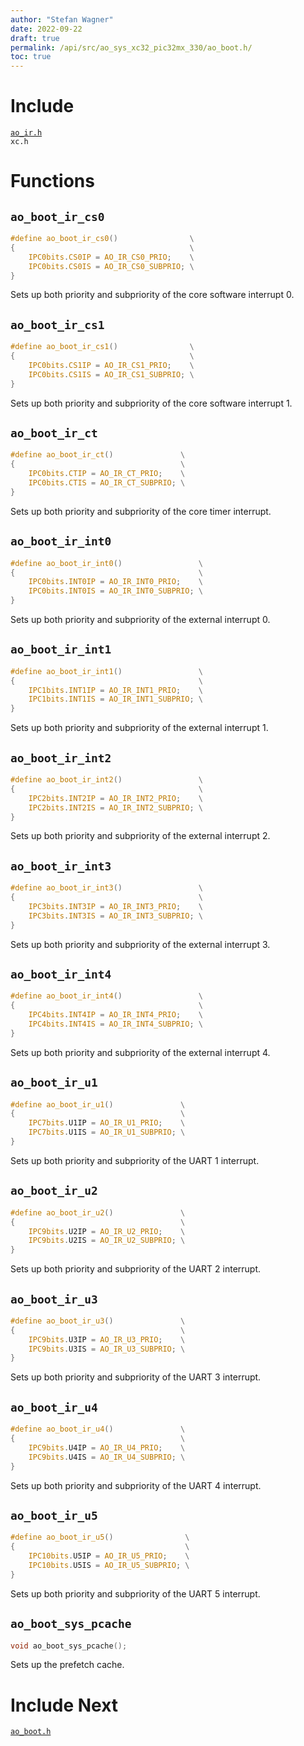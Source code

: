 ```yaml
---
author: "Stefan Wagner"
date: 2022-09-22
draft: true
permalink: /api/src/ao_sys_xc32_pic32mx_330/ao_boot.h/
toc: true
---
```


# Include

[`ao_ir.h`](ao_ir.h.md) <br/>
`xc.h`

# Functions

## `ao_boot_ir_cs0`

```c
#define ao_boot_ir_cs0()                \
{                                       \
    IPC0bits.CS0IP = AO_IR_CS0_PRIO;    \
    IPC0bits.CS0IS = AO_IR_CS0_SUBPRIO; \
}
```

Sets up both priority and subpriority of the core software interrupt 0.

## `ao_boot_ir_cs1`

```c
#define ao_boot_ir_cs1()                \
{                                       \
    IPC0bits.CS1IP = AO_IR_CS1_PRIO;    \
    IPC0bits.CS1IS = AO_IR_CS1_SUBPRIO; \
}
```

Sets up both priority and subpriority of the core software interrupt 1.

## `ao_boot_ir_ct`

```c
#define ao_boot_ir_ct()               \
{                                     \
    IPC0bits.CTIP = AO_IR_CT_PRIO;    \
    IPC0bits.CTIS = AO_IR_CT_SUBPRIO; \
}
```

Sets up both priority and subpriority of the core timer interrupt.

## `ao_boot_ir_int0`

```c
#define ao_boot_ir_int0()                 \
{                                         \
    IPC0bits.INT0IP = AO_IR_INT0_PRIO;    \
    IPC0bits.INT0IS = AO_IR_INT0_SUBPRIO; \
}
```

Sets up both priority and subpriority of the external interrupt 0.

## `ao_boot_ir_int1`

```c
#define ao_boot_ir_int1()                 \
{                                         \
    IPC1bits.INT1IP = AO_IR_INT1_PRIO;    \
    IPC1bits.INT1IS = AO_IR_INT1_SUBPRIO; \
}
```

Sets up both priority and subpriority of the external interrupt 1.

## `ao_boot_ir_int2`

```c
#define ao_boot_ir_int2()                 \
{                                         \
    IPC2bits.INT2IP = AO_IR_INT2_PRIO;    \
    IPC2bits.INT2IS = AO_IR_INT2_SUBPRIO; \
}
```

Sets up both priority and subpriority of the external interrupt 2.

## `ao_boot_ir_int3`

```c
#define ao_boot_ir_int3()                 \
{                                         \
    IPC3bits.INT3IP = AO_IR_INT3_PRIO;    \
    IPC3bits.INT3IS = AO_IR_INT3_SUBPRIO; \
}
```

Sets up both priority and subpriority of the external interrupt 3.

## `ao_boot_ir_int4`

```c
#define ao_boot_ir_int4()                 \
{                                         \
    IPC4bits.INT4IP = AO_IR_INT4_PRIO;    \
    IPC4bits.INT4IS = AO_IR_INT4_SUBPRIO; \
}
```

Sets up both priority and subpriority of the external interrupt 4.

## `ao_boot_ir_u1`

```c
#define ao_boot_ir_u1()               \
{                                     \
    IPC7bits.U1IP = AO_IR_U1_PRIO;    \
    IPC7bits.U1IS = AO_IR_U1_SUBPRIO; \
}
```

Sets up both priority and subpriority of the UART 1 interrupt.

## `ao_boot_ir_u2`

```c
#define ao_boot_ir_u2()               \
{                                     \
    IPC9bits.U2IP = AO_IR_U2_PRIO;    \
    IPC9bits.U2IS = AO_IR_U2_SUBPRIO; \
}
```

Sets up both priority and subpriority of the UART 2 interrupt.

## `ao_boot_ir_u3`

```c
#define ao_boot_ir_u3()               \
{                                     \
    IPC9bits.U3IP = AO_IR_U3_PRIO;    \
    IPC9bits.U3IS = AO_IR_U3_SUBPRIO; \
}
```

Sets up both priority and subpriority of the UART 3 interrupt.

## `ao_boot_ir_u4`

```c
#define ao_boot_ir_u4()               \
{                                     \
    IPC9bits.U4IP = AO_IR_U4_PRIO;    \
    IPC9bits.U4IS = AO_IR_U4_SUBPRIO; \
}
```

Sets up both priority and subpriority of the UART 4 interrupt.

## `ao_boot_ir_u5`

```c
#define ao_boot_ir_u5()                \
{                                      \
    IPC10bits.U5IP = AO_IR_U5_PRIO;    \
    IPC10bits.U5IS = AO_IR_U5_SUBPRIO; \
}
```

Sets up both priority and subpriority of the UART 5 interrupt.

## `ao_boot_sys_pcache`

```c
void ao_boot_sys_pcache();
```

Sets up the prefetch cache.

# Include Next

[`ao_boot.h`](../ao_sys_xc32_pic32mx/ao_boot.h.md)
